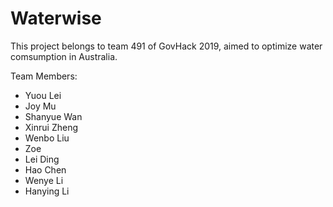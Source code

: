 # Waterwise
This project belongs to team 491 of GovHack 2019, aimed to optimize water comsumption in Australia.

Team Members:
- Yuou Lei
- Joy Mu
- Shanyue Wan
- Xinrui Zheng
- Wenbo Liu
- Zoe
- Lei Ding
- Hao Chen
- Wenye Li
- Hanying Li